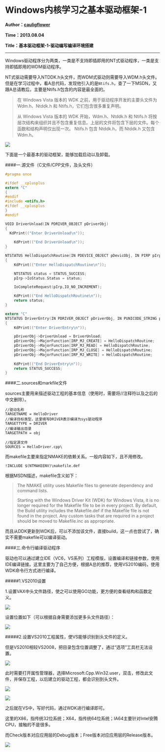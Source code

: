 Windows内核学习之基本驱动框架-1
=====

**Author：[cauligflower](http://cauligflower.github.com)**

**Time：2013.08.04**

**Title：基本驱动框架-1-驱动编写编译环境搭建**

-----

Windows驱动程序分为两类，一类是不支持即插即用的NT式驱动程序，一类是支持即插即用的WDM驱动程序。

NT式驱动需要导入NTDDK.h头文件，而WDM式驱动则需要导入WDM.h头文件。但是在学习过程中，看A总代码，发现他引入的是```Ntifs.h```，查了一下MSDN，又跟A总请教后，主要是Ntifs.h包含的内容是最全面的。

> 在 Windows Vista 版本的 WDK 之前，用于驱动程序开发的主要头文件为 Wdm.h、Ntddk.h 和
> Ntifs.h，它们包含很多重复声明。
> 
> 从 Windows Vista 版本的 WDK 开始，Wdm.h、Ntddk.h 和 Ntifs.h
> 将按层次结构来组织并且不包含重复信息。上层的文件将包含下层的文件。每个函数和结构声明仅出现一次。 Ntifs.h 包含 Ntddk.h，而
> Ntddk.h 又包含 Wdm.h。

![](http://y.photo.qq.com/img?s=zfKVnHrx9&l=y.jpg)

下面是一个最基本的驱动框架，能够加载启动以及卸载。

####一.源文件（C文件/CPP文件，及头文件）

```C
#pragma once

#ifdef __cplusplus
extern "C"
{
#endif
#include <ntifs.h>
#ifdef __cplusplus
}
#endif

VOID DriverUnload(IN PDRIVER_OBJECT pDriverObj)
{
  KdPrint(("Enter DriverUnload\n"));
	
	KdPrint(("End DriverUnload\n"));
}

NTSTATUS HelloDispatchRoutine(IN PDEVICE_OBJECT pDevicObj, IN PIRP pIrp)
{
	KdPrint(("Enter HelloDispatchRoutine\n"));

	NTSTATUS status = STATUS_SUCCESS;
	pIrp->IoStatus.Status = status;

	IoCompleteRequest(pIrp,IO_NO_INCREMENT);

	KdPrint(("End HelloDispatchRoutine\n"));
	return status;
}

extern "C"
NTSTATUS DriverEntry(IN PDRIVER_OBJECT pDriverObj, IN PUNICODE_STRING pRegistryPath)
{
	KdPrint(("Enter DriverEntry\n"));

	pDriverObj->DriverUnload = DriverUnload;
	pDriverObj->MajorFunction[IRP_MJ_CREATE] = HelloDispatchRoutine;
	pDriverObj->MajorFunction[IRP_MJ_READ] = HelloDispatchRoutine;
	pDriverObj->MajorFunction[IRP_MJ_CLOSE] = HelloDispatchRoutine;
	pDriverObj->MajorFunction[IRP_MJ_WRITE] = HelloDispatchRoutine;
	
	KdPrint(("End DriverEntry\n"));
	return STATUS_SUCCESS;
}
```

####二.sources和markfile文件

sources主要用来描述驱动工程的基本信息（使用时，需要将//注释符以及之后的中文删除）。

```
//驱动名称
TARGETNAME = HelloDriver
//编译目标类型，这里填写DRIVER表示编译为sys驱动程序
TARGETTYPE = DRIVER
//编译输出目录
TARGETPATH = obj

//指定源文件
SOURCES = HelloDriver.cpp\
```

而makefile主要来指定NMAKE的依赖关系。一般内容如下，且不用修改。

```
!INCLUDE $(NTMAKEENV)\makefile.def
```

根据MSDN描述，makefile含义如下：

> The NMAKE utility uses Makefile files to generate dependency and
> command lists.
> 
> Starting with the Windows Driver Kit (WDK) for Windows Vista, it is no
> longer required for the Makefile file to be in every project. By
> default, the Build utility includes the Makefile.def if the Makefile
> file is not found in the project. Any custom tasks that are required
> in a project should be moved to Makefile.inc as appropriate.

而且从DDK更新到WDK后，可以不添加该文件，直接build，这一点也尝试了，确实不需要makefile可以编译驱动。

####三.命令行编译驱动程序

驱动也可以通过建立IDE（VC6，VS系列）工程模版，设置编译和链接参数，使用IDE编译链接。这里主要为了自己方便，根据A总的推荐，使用VS2010编码，使用WDK命令行方式进行编译。

#####1.VS2010设置

1.设置VAX中头文件路径，使之可以使用GO功能，更方便的查看结构和函数定义。

![](http://y.photo.qq.com/img?s=6DsYfFXHG&l=y.jpg)

设置位置如下（可以根据自身需要添加更多头文件路径）：

![](http://y.photo.qq.com/img?s=17teeoQkn&l=y.jpg)

#####2.设置VS2010工程属性，使VS能够识别到头文件的定义。

但是VS2010相较VS2008，把目录包含位置调整了，通过“选项”工具栏无法设置。

![](http://y.photo.qq.com/img?s=0x3khsVTJ&l=y.jpg)

此时需要打开属性管理器，选择Microsoft.Cpp.Win32.user，双击，修改此文件，并保存工程，以后建立的驱动工程，都会识别到头文件。

![](http://y.photo.qq.com/img?s=mnzBKQsAD&l=y.jpg)

![](http://y.photo.qq.com/img?s=kpvrJ85ZS&l=y.jpg)

之后就在VS中，写好代码，通过WDK进行编译即可。

这里的X86，指传统32位系统；X64，指传统64位系统；IA64主要针对Intel安腾CPU，接触的不是很多。

而Check版本对应应用层的Debug版本；Free版本对应应用层的Release版本。

![](http://y.photo.qq.com/img?s=bnocW1bqB&l=y.jpg)
